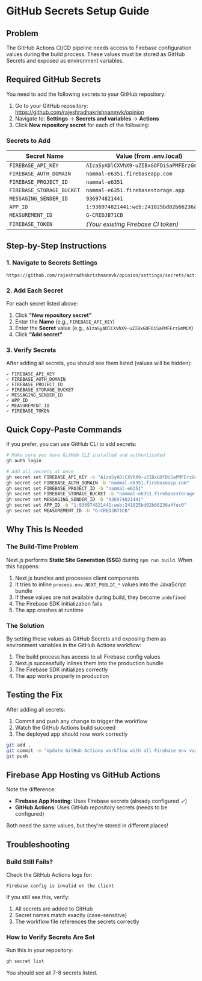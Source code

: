 # GitHub Secrets Setup Guide

## Problem
The GitHub Actions CI/CD pipeline needs access to Firebase configuration values during the build process. These values must be stored as GitHub Secrets and exposed as environment variables.

## Required GitHub Secrets

You need to add the following secrets to your GitHub repository:

1. Go to your GitHub repository: https://github.com/rajeshradhakrishnanmvk/opinion
2. Navigate to: **Settings** → **Secrets and variables** → **Actions**
3. Click **New repository secret** for each of the following:

### Secrets to Add

| Secret Name | Value (from .env.local) |
|------------|-------------------------|
| `FIREBASE_API_KEY` | `AIzaSyADlCXVhX9-uZIBxGOFDiSaPMFErzGmMCM` |
| `FIREBASE_AUTH_DOMAIN` | `nammal-e6351.firebaseapp.com` |
| `FIREBASE_PROJECT_ID` | `nammal-e6351` |
| `FIREBASE_STORAGE_BUCKET` | `nammal-e6351.firebasestorage.app` |
| `MESSAGING_SENDER_ID` | `936974821441` |
| `APP_ID` | `1:936974821441:web:241025bd02b66236a4fec0` |
| `MEASUREMENT_ID` | `G-CREDJB71CB` |
| `FIREBASE_TOKEN` | *(Your existing Firebase CI token)* |

## Step-by-Step Instructions

### 1. Navigate to Secrets Settings
```
https://github.com/rajeshradhakrishnanmvk/opinion/settings/secrets/actions
```

### 2. Add Each Secret

For each secret listed above:

1. Click **"New repository secret"**
2. Enter the **Name** (e.g., `FIREBASE_API_KEY`)
3. Enter the **Secret** value (e.g., `AIzaSyADlCXVhX9-uZIBxGOFDiSaPMFErzGmMCM`)
4. Click **"Add secret"**

### 3. Verify Secrets

After adding all secrets, you should see them listed (values will be hidden):

```
✓ FIREBASE_API_KEY
✓ FIREBASE_AUTH_DOMAIN
✓ FIREBASE_PROJECT_ID
✓ FIREBASE_STORAGE_BUCKET
✓ MESSAGING_SENDER_ID
✓ APP_ID
✓ MEASUREMENT_ID
✓ FIREBASE_TOKEN
```

## Quick Copy-Paste Commands

If you prefer, you can use GitHub CLI to add secrets:

```bash
# Make sure you have GitHub CLI installed and authenticated
gh auth login

# Add all secrets at once
gh secret set FIREBASE_API_KEY -b "AIzaSyADlCXVhX9-uZIBxGOFDiSaPMFErzGmMCM"
gh secret set FIREBASE_AUTH_DOMAIN -b "nammal-e6351.firebaseapp.com"
gh secret set FIREBASE_PROJECT_ID -b "nammal-e6351"
gh secret set FIREBASE_STORAGE_BUCKET -b "nammal-e6351.firebasestorage.app"
gh secret set MESSAGING_SENDER_ID -b "936974821441"
gh secret set APP_ID -b "1:936974821441:web:241025bd02b66236a4fec0"
gh secret set MEASUREMENT_ID -b "G-CREDJB71CB"
```

## Why This Is Needed

### The Build-Time Problem

Next.js performs **Static Site Generation (SSG)** during `npm run build`. When this happens:

1. Next.js bundles and processes client components
2. It tries to inline `process.env.NEXT_PUBLIC_*` values into the JavaScript bundle
3. If these values are not available during build, they become `undefined`
4. The Firebase SDK initialization fails
5. The app crashes at runtime

### The Solution

By setting these values as GitHub Secrets and exposing them as environment variables in the GitHub Actions workflow:

1. The build process has access to all Firebase config values
2. Next.js successfully inlines them into the production bundle
3. The Firebase SDK initializes correctly
4. The app works properly in production

## Testing the Fix

After adding all secrets:

1. Commit and push any change to trigger the workflow
2. Watch the GitHub Actions build succeed
3. The deployed app should now work correctly

```bash
git add .
git commit -m "Update GitHub Actions workflow with all Firebase env vars"
git push
```

## Firebase App Hosting vs GitHub Actions

Note the difference:

- **Firebase App Hosting**: Uses Firebase secrets (already configured ✓)
- **GitHub Actions**: Uses GitHub repository secrets (needs to be configured)

Both need the same values, but they're stored in different places!

## Troubleshooting

### Build Still Fails?

Check the GitHub Actions logs for:
```
Firebase config is invalid on the client
```

If you still see this, verify:
1. All secrets are added to GitHub
2. Secret names match exactly (case-sensitive)
3. The workflow file references the secrets correctly

### How to Verify Secrets Are Set

Run this in your repository:

```bash
gh secret list
```

You should see all 7-8 secrets listed.
